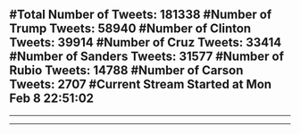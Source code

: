 #Total Number of Tweets: 181338 
#Number of Trump Tweets: 58940
#Number of Clinton Tweets: 39914
#Number of Cruz Tweets: 33414
#Number of Sanders Tweets: 31577
#Number of Rubio Tweets: 14788
#Number of Carson Tweets: 2707
#Current Stream Started at Mon Feb  8 22:51:02
---
---
---
